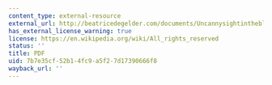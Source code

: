 ```yaml
---
content_type: external-resource
external_url: http://beatricedegelder.com/documents/Uncannysightintheblind.pdf
has_external_license_warning: true
license: https://en.wikipedia.org/wiki/All_rights_reserved
status: ''
title: PDF
uid: 7b7e35cf-52b1-4fc9-a5f2-7d17390666f8
wayback_url: ''
---
```

